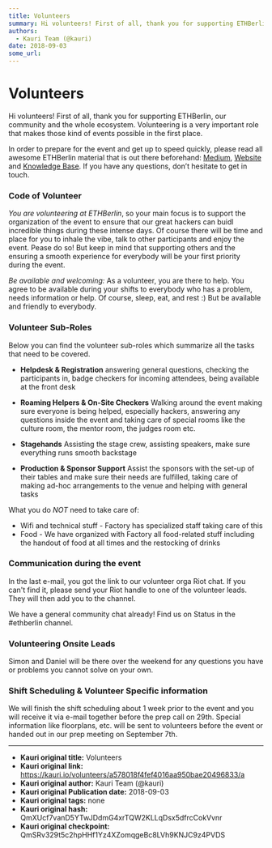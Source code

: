 ```yaml
---
title: Volunteers
summary: Hi volunteers! First of all, thank you for supporting ETHBerlin, our community and the whole ecosystem. Volunteering is a very important role that makes those kind of events possible in the first place. In order to prepare for the event and get up to speed quickly, please read all awesome ETHBerlin material that is out there beforehand- Medium, Website and Knowledge Base. If you have any questions, don’t hesitate to get in touch. Code of Volunteer You are volunteering at ETHBerlin, so your main
authors:
  - Kauri Team (@kauri)
date: 2018-09-03
some_url: 
---
```


# Volunteers


Hi volunteers! 
First of all, thank you for supporting ETHBerlin, our community and the whole ecosystem.
Volunteering is a very important role that makes those kind of events possible in the first place.

In order to prepare for the event and get up to speed quickly, please read all awesome ETHBerlin material that is out there beforehand: [Medium](https://medium.com/ethberlin), [Website](http://ethberlin.com) and [Knowledge Base](https://beta.kauri.io/article/75f1de6eb6c04ababf1aba0213f886a5).
If you have any questions, don’t hesitate to get in touch.

### Code of Volunteer
*You are volunteering at ETHBerlin*, so your main focus is to support the organization of the event to ensure that our great hackers can buidl incredible things during these intense days. Of course there will be time and place for you to inhale the vibe, talk to other participants and enjoy the event. Pease do so! But keep in mind that supporting others and the ensuring a smooth experience for everybody will be your first priority during the event.

*Be available and welcoming:* As a volunteer, you are there to help. You agree to be available during your shifts to everybody who has a problem, needs information or help. Of course, sleep, eat, and rest :) But be available and friendly to everybody.

### Volunteer Sub-Roles
Below you can find the volunteer sub-roles which summarize all the tasks that need to be covered.

- **Helpdesk & Registration** answering general questions, checking the participants in, badge checkers for incoming attendees, being available at the front desk

- **Roaming Helpers & On-Site Checkers** Walking around the event making sure everyone is being helped, especially hackers, answering any questions inside the event and taking care of special rooms like the culture room, the mentor room, the judges room etc.

- **Stagehands** Assisting the stage crew,  assisting speakers, make sure everything runs smooth backstage

- **Production & Sponsor Support** Assist the sponsors with the set-up of their tables and make sure their needs are fulfilled, taking care of making ad-hoc arrangements to the venue and helping with general tasks


What you do *NOT* need to take care of:
- Wifi and technical stuff - Factory has specialized staff taking care of this
- Food - We have organized with Factory all food-related stuff including the handout of food at all times and the restocking of drinks

### Communication during the event

In the last e-mail, you got the link to our volunteer orga Riot chat. If you can't find it, please send your Riot handle to one of the volunteer leads. They will then add you to the channel.

We have a general community chat already! Find us on Status in the #ethberlin channel.

### Volunteering Onsite Leads

Simon and Daniel will be there over the weekend for any questions you have or problems you cannot solve on your own.

### Shift Scheduling & Volunteer Specific information

We will finish the shift scheduling about 1 week prior to the event and you will receive it via e-mail together before the prep call on 29th. Special information like floorplans, etc. will be sent to volunteers before the event or handed out in our prep meeting on September 7th.


---

- **Kauri original title:** Volunteers
- **Kauri original link:** https://kauri.io/volunteers/a578018f4fef4016aa950bae20496833/a
- **Kauri original author:** Kauri Team (@kauri)
- **Kauri original Publication date:** 2018-09-03
- **Kauri original tags:** none
- **Kauri original hash:** QmXUcf7vanD5YTwJDdmG4xrTQW2KLLqDsx5dfrcCokVvnr
- **Kauri original checkpoint:** QmSRv329t5c2hpHHf1Yz4XZomqgeBc8LVh9KNJC9z4PVDS



